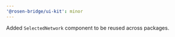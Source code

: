 ```yaml
---
'@rosen-bridge/ui-kit': minor
---
```


Added `SelectedNetwork` component to be reused across packages.
